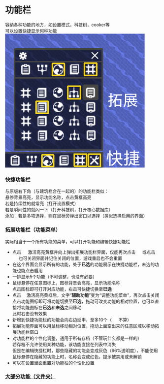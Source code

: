 # 功能栏
容纳各种功能的地方，如设置模式，科技树，cooker等  
可以设置快捷显示何种功能  
![alt text](图/功能栏.png)
### 快捷功能栏
与原版右下角（与建筑栏合在一起的）的功能栏类似：  
悬停背景高亮，显示功能名称，点击黄框高亮  
若是持续性的就常亮（打开设置模式）  
若是瞬间性的就闪一下（打开科技树，打开核心数据库）  
添加：若是多项选择，则在鼠标旁弹出窗口以选择（类似选择启用的界面）
### 拓展功能栏（功能菜单）
实际相当于一个所有功能的菜单，可以打开功能和编辑快捷功能栏
- 点击  ![alt text](图/tools.png) 激活高亮黄框并向上弹出拓展功能栏界面，仅能再次点击 ![alt text](图/tools.png) 或点击 ![alt text](图/cancel.png) 也可关闭界面并记住关闭的位置，游戏重启也不会重置
- 在这个界面会显示所有的功能，处于**已选**的功能展示在快捷功能栏，未选的功能也能点击启用
- 一排显示5个功能（不可调整，也没有必要）
- 鼠标悬停在任意图标上，图标背景会高亮，显示功能名称  
点击图标即可打开对应功能，右击可快捷切换至**已选**  
- 点击 ![alt text](图/settings.png) 激活高亮黄框后，文字“**辅助功能**”变为“调整功能菜单”，再次点击关闭  
点击功能图标即可将功能切换至**已选**，拖动可改变功能的相对位置，也可以直接将功能图标在**已选**和**未选**之间移动  
此时右击没有效果   
- 新增到快捷功能栏的功能会向右边延申，至多10个（ ![alt text](图/tools.png) 不算）
- 拓展功能界面可以用鼠标移动相对位置，拖动上面空出来的任意区域以移动拓展功能栏窗口
- 对功能栏的个性化调整，通用于所有存档（不管玩什么都是一样的）  
若存档不允许使用某种功能，该功能直接在列表中消失  
但是在编辑快捷栏时，那些隐藏的功能会变成灰色（66%透明度），不能使用  
鼠标悬停在隐藏的功能上时，名称会变成红色，提示被禁用或未解锁
- 可以在设置里面重置对功能栏的个性化设置

### [大部分功能（文件夹）](../../辅助功能)